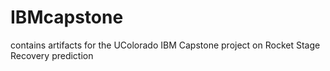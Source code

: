 # IBMcapstone
contains artifacts for the UColorado IBM Capstone project on Rocket Stage Recovery prediction
